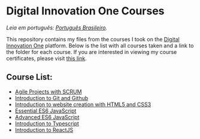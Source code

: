 # Digital Innovation One Courses

_Leia em português: [Português Brasileiro](README.md)._

This repository contains my files from the courses I took on the [Digital Innovation One](https://www.dio.me/) platform. Below is the list with all courses taken and a link to the folder for each course. If you are interested in viewing my course certificates, please visit [this link](https://github.com/gabrielluciano/certificados/).

## Course List:

- [Agile Projects with SCRUM](/cursos/projetos-ageis-com-scrum/)
- [Introduction to Git and Github](/cursos/introducao-ao-git/)
- [Introduction to website creation with HTML5 and CSS3](/cursos/introducao-ao-html5-e-css3/)
- [Essential ES6 JavaScript](/cursos/javascript-es6-essencial/)
- [Advanced ES6 JavaScript](/cursos/javascript-es6-avancado/)
- [Introduction to Typescript](/cursos/introducao-ao-typescript/)
- [Introduction to ReactJS](/cursos/introducao-ao-reactjs/)